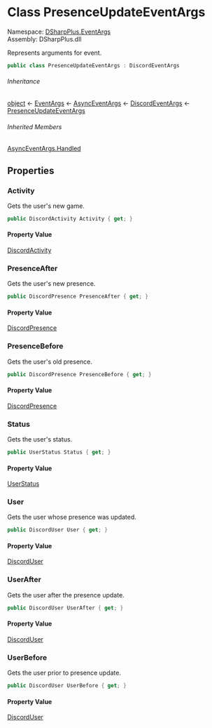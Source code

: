 # Class PresenceUpdateEventArgs

Namespace: [DSharpPlus.EventArgs](DSharpPlus.EventArgs.md)  
Assembly: DSharpPlus.dll

Represents arguments for <xref href="DSharpPlus.DiscordClient.PresenceUpdated" data-throw-if-not-resolved="false"></xref> event.

```csharp
public class PresenceUpdateEventArgs : DiscordEventArgs
```

###### Inheritance

[object](https://learn.microsoft.com/dotnet/api/system.object) ← 
[EventArgs](https://learn.microsoft.com/dotnet/api/system.eventargs) ← 
[AsyncEventArgs](DSharpPlus.AsyncEvents.AsyncEventArgs.md) ← 
[DiscordEventArgs](DSharpPlus.EventArgs.DiscordEventArgs.md) ← 
[PresenceUpdateEventArgs](DSharpPlus.EventArgs.PresenceUpdateEventArgs.md)

###### Inherited Members

[AsyncEventArgs.Handled](DSharpPlus.AsyncEvents.AsyncEventArgs.md\#DSharpPlus\_AsyncEvents\_AsyncEventArgs\_Handled)

## Properties

### <a id="DSharpPlus_EventArgs_PresenceUpdateEventArgs_Activity"></a>Activity

Gets the user's new game.

```csharp
public DiscordActivity Activity { get; }
```

#### Property Value

[DiscordActivity](DSharpPlus.Entities.DiscordActivity.md)

### <a id="DSharpPlus_EventArgs_PresenceUpdateEventArgs_PresenceAfter"></a>PresenceAfter

Gets the user's new presence.

```csharp
public DiscordPresence PresenceAfter { get; }
```

#### Property Value

[DiscordPresence](DSharpPlus.Entities.DiscordPresence.md)

### <a id="DSharpPlus_EventArgs_PresenceUpdateEventArgs_PresenceBefore"></a>PresenceBefore

Gets the user's old presence.

```csharp
public DiscordPresence PresenceBefore { get; }
```

#### Property Value

[DiscordPresence](DSharpPlus.Entities.DiscordPresence.md)

### <a id="DSharpPlus_EventArgs_PresenceUpdateEventArgs_Status"></a>Status

Gets the user's status.

```csharp
public UserStatus Status { get; }
```

#### Property Value

[UserStatus](DSharpPlus.Entities.UserStatus.md)

### <a id="DSharpPlus_EventArgs_PresenceUpdateEventArgs_User"></a>User

Gets the user whose presence was updated.

```csharp
public DiscordUser User { get; }
```

#### Property Value

[DiscordUser](DSharpPlus.Entities.DiscordUser.md)

### <a id="DSharpPlus_EventArgs_PresenceUpdateEventArgs_UserAfter"></a>UserAfter

Gets the user after the presence update.

```csharp
public DiscordUser UserAfter { get; }
```

#### Property Value

[DiscordUser](DSharpPlus.Entities.DiscordUser.md)

### <a id="DSharpPlus_EventArgs_PresenceUpdateEventArgs_UserBefore"></a>UserBefore

Gets the user prior to presence update.

```csharp
public DiscordUser UserBefore { get; }
```

#### Property Value

[DiscordUser](DSharpPlus.Entities.DiscordUser.md)

